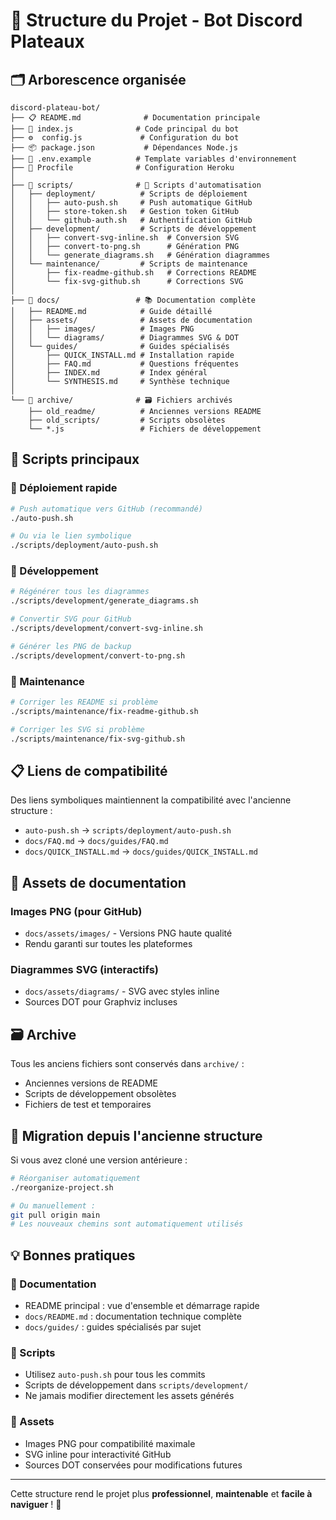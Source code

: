 # 📁 Structure du Projet - Bot Discord Plateaux

## 🗂️ Arborescence organisée

```
discord-plateau-bot/
├── 📋 README.md              # Documentation principale
├── 🤖 index.js              # Code principal du bot
├── ⚙️  config.js             # Configuration du bot
├── 📦 package.json           # Dépendances Node.js
├── 🔧 .env.example          # Template variables d'environnement
├── 🚀 Procfile              # Configuration Heroku
│
├── 📁 scripts/              # 🔧 Scripts d'automatisation
│   ├── deployment/          # Scripts de déploiement
│   │   ├── auto-push.sh     # Push automatique GitHub
│   │   ├── store-token.sh   # Gestion token GitHub
│   │   └── github-auth.sh   # Authentification GitHub
│   ├── development/         # Scripts de développement  
│   │   ├── convert-svg-inline.sh  # Conversion SVG
│   │   ├── convert-to-png.sh      # Génération PNG
│   │   └── generate_diagrams.sh   # Génération diagrammes
│   └── maintenance/         # Scripts de maintenance
│       ├── fix-readme-github.sh   # Corrections README
│       └── fix-svg-github.sh      # Corrections SVG
│
├── 📁 docs/                 # 📚 Documentation complète
│   ├── README.md            # Guide détaillé
│   ├── assets/              # Assets de documentation
│   │   ├── images/          # Images PNG
│   │   └── diagrams/        # Diagrammes SVG & DOT
│   └── guides/              # Guides spécialisés
│       ├── QUICK_INSTALL.md # Installation rapide
│       ├── FAQ.md           # Questions fréquentes
│       ├── INDEX.md         # Index général
│       └── SYNTHESIS.md     # Synthèse technique
│
└── 📁 archive/              # 🗃️ Fichiers archivés
    ├── old_readme/          # Anciennes versions README
    ├── old_scripts/         # Scripts obsolètes
    └── *.js                 # Fichiers de développement
```

## 🎯 Scripts principaux

### 🚀 Déploiement rapide
```bash
# Push automatique vers GitHub (recommandé)
./auto-push.sh

# Ou via le lien symbolique
./scripts/deployment/auto-push.sh
```

### 🔧 Développement
```bash
# Régénérer tous les diagrammes
./scripts/development/generate_diagrams.sh

# Convertir SVG pour GitHub
./scripts/development/convert-svg-inline.sh

# Générer les PNG de backup
./scripts/development/convert-to-png.sh
```

### 🧹 Maintenance
```bash
# Corriger les README si problème
./scripts/maintenance/fix-readme-github.sh

# Corriger les SVG si problème  
./scripts/maintenance/fix-svg-github.sh
```

## 📋 Liens de compatibilité

Des liens symboliques maintiennent la compatibilité avec l'ancienne structure :
- `auto-push.sh` → `scripts/deployment/auto-push.sh`
- `docs/FAQ.md` → `docs/guides/FAQ.md`
- `docs/QUICK_INSTALL.md` → `docs/guides/QUICK_INSTALL.md`

## 🎨 Assets de documentation

### Images PNG (pour GitHub)
- `docs/assets/images/` - Versions PNG haute qualité
- Rendu garanti sur toutes les plateformes

### Diagrammes SVG (interactifs)
- `docs/assets/diagrams/` - SVG avec styles inline
- Sources DOT pour Graphviz incluses

## 🗃️ Archive

Tous les anciens fichiers sont conservés dans `archive/` :
- Anciennes versions de README
- Scripts de développement obsolètes  
- Fichiers de test et temporaires

## 🔄 Migration depuis l'ancienne structure

Si vous avez cloné une version antérieure :

```bash
# Réorganiser automatiquement
./reorganize-project.sh

# Ou manuellement :
git pull origin main
# Les nouveaux chemins sont automatiquement utilisés
```

## 💡 Bonnes pratiques

### 📝 Documentation
- README principal : vue d'ensemble et démarrage rapide
- `docs/README.md` : documentation technique complète
- `docs/guides/` : guides spécialisés par sujet

### 🔧 Scripts
- Utilisez `auto-push.sh` pour tous les commits
- Scripts de développement dans `scripts/development/`
- Ne jamais modifier directement les assets générés

### 🎨 Assets
- Images PNG pour compatibilité maximale
- SVG inline pour interactivité GitHub
- Sources DOT conservées pour modifications futures

---

Cette structure rend le projet plus **professionnel**, **maintenable** et **facile à naviguer** ! 🚀
